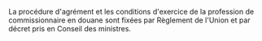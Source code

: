 La procédure d'agrément et les conditions d'exercice
de la profession de commissionnaire en douane sont fixées par Règlement
de l'Union et par décret pris en Conseil des ministres.